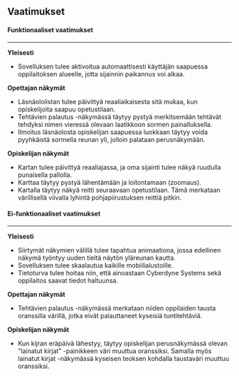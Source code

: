 ## Vaatimukset

#### Funktionaaliset vaatimukset

----------

**Yleisesti**

- Sovelluksen tulee aktivoitua automaattisesti käyttäjän saapuessa oppilaitoksen alueelle, jotta sijainnin paikannus voi alkaa.

**Opettajan näkymät**

- Läsnäololistan tulee päivittyä reaaliaikaisesta sitä mukaa, kun opiskelijoita saapuu opetustilaan.
- Tehtävien palautus -näkymässä täytyy pystyä merkitsemään tehtävät tehdyksi nimen vieressä olevaan laatikkoon sormen painalluksella.
- Ilmoitus läsnäolosta opiskelijan saapuessa luokkaan täytyy voida pyyhkäistä sormella reunan yli, jolloin palataan perusnäkymään.

**Opiskelijan näkymät**

- Kartan tulee päivittyä reaaliajassa, ja oma sijainti tulee näkyä ruudulla punaisella pallolla.
- Karttaa täytyy pystyä lähentämään ja loitontamaan (zoomaus).
- Kartalla täytyy näkyä reitti seuraavaan opetustilaan. Tämä merkataan värillisellä viivalla lyhintä pohjapiirustuksen reittiä pitkin.

#### Ei-funktionaaliset vaatimukset

----------

**Yleisesti**

- Siirtymät näkymien välillä tulee tapahtua animaationa, jossa edellinen näkymä työntyy uuden tieltä näytön yläreunan kautta.
- Sovelluksen tulee skaalautua kaikille mobiilialustoille.
- Tietoturva tulee hoitaa niin, että ainoastaan Cyberdyne Systems sekä oppilaitos saavat tiedot haltuunsa.

**Opettajan näkymät**

- Tehtävien palautus -näkymässä merkataan niiden oppilaiden tausta oranssilla värillä, jotka eivät palauttaneet kyseisiä tuntitehtäviä.

**Opiskelijan näkymät**

- Kun kijran eräpäivä lähestyy, täytyy opiskelijan perusnäkymässä olevan "lainatut kirjat" -painikkeen väri muuttua oranssiksi. Samalla myös lainatut kirjat -näkymässä kyseisen teoksen kohdalla taustaväri muuttuu oranssiksi.